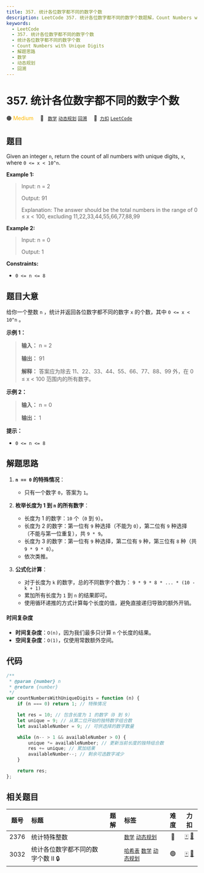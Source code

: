 ```yaml
---
title: 357. 统计各位数字都不同的数字个数
description: LeetCode 357. 统计各位数字都不同的数字个数题解，Count Numbers with Unique Digits，包含解题思路、复杂度分析以及完整的 JavaScript 代码实现。
keywords:
  - LeetCode
  - 357. 统计各位数字都不同的数字个数
  - 统计各位数字都不同的数字个数
  - Count Numbers with Unique Digits
  - 解题思路
  - 数学
  - 动态规划
  - 回溯
---
```


# 357. 统计各位数字都不同的数字个数

🟠 <font color=#ffb800>Medium</font>&emsp; 🔖&ensp; [`数学`](/tag/math.md) [`动态规划`](/tag/dynamic-programming.md) [`回溯`](/tag/backtracking.md)&emsp; 🔗&ensp;[`力扣`](https://leetcode.cn/problems/count-numbers-with-unique-digits) [`LeetCode`](https://leetcode.com/problems/count-numbers-with-unique-digits)

## 题目

Given an integer `n`, return the count of all numbers with unique digits, `x`,
where `0 <= x < 10^n`.

**Example 1:**

> Input: n = 2
>
> Output: 91
>
> Explanation: The answer should be the total numbers in the range of 0 ≤ x < 100, excluding 11,22,33,44,55,66,77,88,99

**Example 2:**

> Input: n = 0
>
> Output: 1

**Constraints:**

- `0 <= n <= 8`

## 题目大意

给你一个整数 `n` ，统计并返回各位数字都不同的数字 `x` 的个数，其中 `0 <= x < 10^n` 。

**示例 1：**

> **输入：** n = 2
>
> **输出：** 91
>
> **解释：** 答案应为除去 11、22、33、44、55、66、77、88、99 外，在 0 ≤ x < 100 范围内的所有数字。

**示例 2：**

> **输入：** n = 0
>
> **输出：** 1

**提示：**

- `0 <= n <= 8`

## 解题思路

1. **`n == 0` 的特殊情况**：

   - 只有一个数字 `0`，答案为 `1`。

2. **枚举长度为 1 到 `n` 的所有数字**：

   - 长度为 1 的数字：`10` 个（`0` 到 `9`）。
   - 长度为 2 的数字：第一位有 `9` 种选择（不能为 `0`），第二位有 `9` 种选择（不能与第一位重复），共 `9 * 9`。
   - 长度为 3 的数字：第一位有 `9` 种选择，第二位有 `9` 种，第三位有 `8` 种（共 `9 * 9 * 8`）。
   - 依次类推。

3. **公式化计算**：

   - 对于长度为 `k` 的数字，总的不同数字个数为：
     `9 * 9 * 8 * ... * (10 - k + 1)`
   - 累加所有长度为 `1` 到 `n` 的结果即可。
   - 使用循环递推的方式计算每个长度的值，避免直接递归导致的额外开销。

#### 时间复杂度

- **时间复杂度**：`O(n)`，因为我们最多只计算 `n` 个长度的结果。
- **空间复杂度**：`O(1)`，仅使用常数额外空间。

## 代码

```javascript
/**
 * @param {number} n
 * @return {number}
 */
var countNumbersWithUniqueDigits = function (n) {
	if (n === 0) return 1; // 特殊情况

	let res = 10; // 包含长度为 1 的数字（0 到 9）
	let unique = 9; // 从第二位开始的独特数字组合数
	let availableNumber = 9; // 可供选择的数字数量

	while (n-- > 1 && availableNumber > 0) {
		unique *= availableNumber; // 更新当前长度的独特组合数
		res += unique; // 累加结果
		availableNumber--; // 剩余可选数字减少
	}

	return res;
};
```

## 相关题目

<!-- prettier-ignore -->
| 题号 | 标题 | 题解 | 标签 | 难度 | 力扣 |
| :------: | :------ | :------: | :------ | :------: | :------: |
| 2376 | 统计特殊整数 |  |  [`数学`](/tag/math.md) [`动态规划`](/tag/dynamic-programming.md) | 🔴 | [🀄️](https://leetcode.cn/problems/count-special-integers) [🔗](https://leetcode.com/problems/count-special-integers) |
| 3032 | 统计各位数字都不同的数字个数 II 🔒 |  |  [`哈希表`](/tag/hash-table.md) [`数学`](/tag/math.md) [`动态规划`](/tag/dynamic-programming.md) | 🟢 | [🀄️](https://leetcode.cn/problems/count-numbers-with-unique-digits-ii) [🔗](https://leetcode.com/problems/count-numbers-with-unique-digits-ii) |